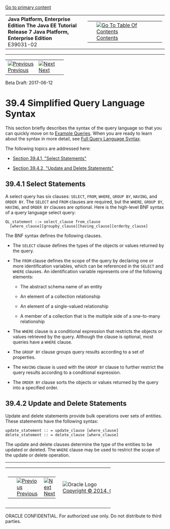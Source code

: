 [Go to primary content](#BEGIN)

<table>
<colgroup>
<col width="50%" />
<col width="50%" />
</colgroup>
<tbody>
<tr class="odd">
<td><strong>Java Platform, Enterprise Edition The Java EE Tutorial</strong><br />
<strong>Release 7 Java Platform, Enterprise Edition</strong><br />
E39031-02</td>
<td><table>
<tbody>
<tr class="odd">
<td> </td>
<td><a href="toc.htm"><img src="../../dcommon/gifs/toc.gif" alt="Go To Table Of Contents" /><br />
<span class="icon">Contents</span></a></td>
</tr>
</tbody>
</table></td>
</tr>
</tbody>
</table>

-----

<table>
<tbody>
<tr class="odd">
<td><a href="persistence-querylanguage003.htm"><img src="../../dcommon/gifs/leftnav.gif" alt="Previous" /><br />
<span class="icon">Previous</span></a> </td>
<td><a href="persistence-querylanguage005.htm"><img src="../../dcommon/gifs/rightnav.gif" alt="Next" /><br />
<span class="icon">Next</span></a></td>
<td> </td>
</tr>
</tbody>
</table>

Beta Draft: 2017-06-12

# 39.4 Simplified Query Language Syntax

This section briefly describes the syntax of the query language so that
you can quickly move on to [Example
Queries](persistence-querylanguage005.htm#BNBTL). When you are ready to
learn about the syntax in more detail, see [Full Query Language
Syntax](persistence-querylanguage006.htm#BNBUF).

The following topics are addressed here:

  - [Section 39.4.1, "Select Statements"](#BNBTJ)

  - [Section 39.4.2, "Update and Delete Statements"](#BNBTK)

## 39.4.1 Select Statements

A select query has six clauses: `SELECT`, `FROM`, `WHERE`, `GROUP BY`,
`HAVING`, and `ORDER BY`. The `SELECT` and `FROM` clauses are required,
but the `WHERE`, `GROUP BY`, `HAVING`, and `ORDER BY` clauses are
optional. Here is the high-level BNF syntax of a query language select
query:

``` oac_no_warn
QL_statement ::= select_clause from_clause 
  [where_clause][groupby_clause][having_clause][orderby_clause]
```

The BNF syntax defines the following clauses.

  - The `SELECT` clause defines the types of the objects or values
    returned by the query.

  - The `FROM` clause defines the scope of the query by declaring one or
    more identification variables, which can be referenced in the
    `SELECT` and `WHERE` clauses. An identification variable represents
    one of the following elements:
    
      - The abstract schema name of an entity
    
      - An element of a collection relationship
    
      - An element of a single-valued relationship
    
      - A member of a collection that is the multiple side of a
        one-to-many relationship

  - The `WHERE` clause is a conditional expression that restricts the
    objects or values retrieved by the query. Although the clause is
    optional, most queries have a `WHERE` clause.

  - The `GROUP BY` clause groups query results according to a set of
    properties.

  - The `HAVING` clause is used with the `GROUP BY` clause to further
    restrict the query results according to a conditional expression.

  - The `ORDER BY` clause sorts the objects or values returned by the
    query into a specified order.

## 39.4.2 Update and Delete Statements

Update and delete statements provide bulk operations over sets of
entities. These statements have the following syntax:

``` oac_no_warn
update_statement :: = update_clause [where_clause] 
delete_statement :: = delete_clause [where_clause]
```

The update and delete clauses determine the type of the entities to be
updated or deleted. The `WHERE` clause may be used to restrict the scope
of the update or delete operation.

-----

<table style="width:66%;">
<colgroup>
<col width="33%" />
<col width="0%" />
<col width="33%" />
</colgroup>
<tbody>
<tr class="odd">
<td><table style="width:96%;">
<colgroup>
<col width="0%" />
<col width="48%" />
<col width="48%" />
</colgroup>
<tbody>
<tr class="odd">
<td> </td>
<td><a href="persistence-querylanguage003.htm"><img src="../../dcommon/gifs/leftnav.gif" alt="Previous" /><br />
<span class="icon">Previous</span></a> </td>
<td><a href="persistence-querylanguage005.htm"><img src="../../dcommon/gifs/rightnav.gif" alt="Next" /><br />
<span class="icon">Next</span></a></td>
</tr>
</tbody>
</table></td>
<td><img src="../../dcommon/gifs/oracle.gif" alt="Oracle Logo" class="copyrightlogo" /> <a href="../../dcommon/html/cpyr.htm"><br />
<span class="copyrightlogo">Copyright © 2014, Oracle and/or its affiliates. All rights reserved.</span></a></td>
<td><table>
<tbody>
<tr class="odd">
<td> </td>
<td><a href="toc.htm"><img src="../../dcommon/gifs/toc.gif" alt="Go To Table Of Contents" /><br />
<span class="icon">Contents</span></a></td>
</tr>
</tbody>
</table></td>
</tr>
</tbody>
</table>

ORACLE CONFIDENTIAL. For authorized use only. Do not distribute to third parties.
